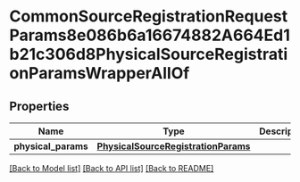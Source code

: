 # CommonSourceRegistrationRequestParams8e086b6a16674882A664Ed1b21c306d8PhysicalSourceRegistrationParamsWrapperAllOf


## Properties
Name | Type | Description | Notes
------------ | ------------- | ------------- | -------------
**physical_params** | [**PhysicalSourceRegistrationParams**](PhysicalSourceRegistrationParams.md) |  | [optional] 

[[Back to Model list]](../README.md#documentation-for-models) [[Back to API list]](../README.md#documentation-for-api-endpoints) [[Back to README]](../README.md)



